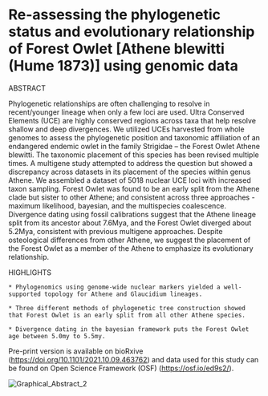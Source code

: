 # Re-assessing the phylogenetic status and evolutionary relationship of Forest Owlet [Athene blewitti (Hume 1873)] using genomic data

ABSTRACT

Phylogenetic relationships are often challenging to resolve in recent/younger lineage when only a few loci are used. Ultra Conserved Elements (UCE) are highly conserved regions across taxa that help resolve shallow and deep divergences. We utilized UCEs harvested from whole genomes to assess the phylogenetic position and taxonomic affiliation of an endangered endemic owlet in the family Strigidae – the Forest Owlet Athene blewitti. The taxonomic placement of this species has been revised multiple times. A multigene study attempted to address the question but showed a discrepancy across datasets in its placement of the species within genus Athene. We assembled a dataset of 5018 nuclear UCE loci with increased taxon sampling. Forest Owlet was found to be an early split from the Athene clade but sister to other Athene; and consistent across three approaches - maximum likelihood, bayesian, and the multispecies coalescence. Divergence dating using fossil calibrations suggest that the Athene lineage split from its ancestor about 7.6Mya, and the Forest Owlet diverged about 5.2Mya, consistent with previous multigene approaches. Despite osteological differences from other Athene, we suggest the placement of the Forest Owlet as a member of the Athene to emphasize its evolutionary relationship.


HIGHLIGHTS

    * Phylogenomics using genome-wide nuclear markers yielded a well-supported topology for Athene and Glaucidium lineages.

    * Three different methods of phylogenetic tree construction showed that Forest Owlet is an early split from all other Athene species.

    * Divergence dating in the bayesian framework puts the Forest Owlet age between 5.0my to 5.5my.
    


Pre-print version is available on bioRxive (https://doi.org/10.1101/2021.10.09.463762) and data used for this study can be found on Open Science Framework (OSF) (https://osf.io/ed9s2/).  


![Graphical_Abstract_2](https://user-images.githubusercontent.com/61734552/136191609-47028ce9-6f8d-463c-b265-92964bde0cc7.jpg)


